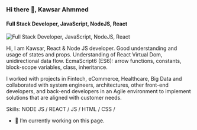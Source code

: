 ### Hi there 👋, Kawsar Ahmmed
#### Full Stack Developer, JavaScript, NodeJS, React
![Full Stack Developer, JavaScript, NodeJS, React](https://arturssmirnovs.github.io/github-profile-readme-generator/images/banner.png)

Hi, I am Kawsar,
React & Node JS developer. Good understanding and usage of states and props. Understanding of React Virtual Dom, unidirectional data flow. EcmaScript6 (ES6): arrow functions, constants, block-scope variables, class, inheritance.

I worked with projects in Fintech, eCommerce, Healthcare, Big Data and collaborated with system engineers, architectures, other front-end developers, and back-end developers in an Agile environment to implement solutions that are aligned with customer needs.

Skills: NODE JS / REACT / JS / HTML / CSS / 

- 🔭 I’m currently working on this page. 




